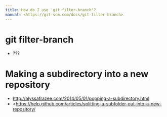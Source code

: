 ```yaml
---
title: How do I use 'git filter-branch'?
manual: <https://git-scm.com/docs/git-filter-branch>
---
```


# git filter-branch <options>
- ???

# Making a subdirectory into a new repository
- <http://alyssafrazee.com/2014/05/01/popping-a-subdirectory.html>
- <https://help.github.com/articles/splitting-a-subfolder-out-into-a-new-repository/